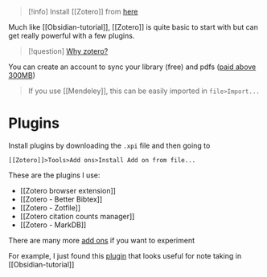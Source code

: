 > [!info] 
> Install [[Zotero]] from [here](https://www.zotero.org/)
> 

Much like [[Obsidian-tutorial]], [[Zotero]] is quite basic to start with but can get really powerful with a few plugins.

> [!question] 
> [Why zotero?](https://www.zotero.org/why)

You can create an account to sync your library (free) and pdfs ([paid above 300MB](https://www.zotero.org/storage))

> If you use [[Mendeley]], this can be easily imported in `file>Import...`

# Plugins

Install plugins by downloading the `.xpi` file and then going to 
```
[[Zotero]]>Tools>Add ons>Install Add on from file...
```

These are the plugins I use:
- [[Zotero browser extension]]
- [[Zotero - Better Bibtex]]
- [[Zotero - Zotfile]]
- [[Zotero citation counts manager]]
- [[Zotero - MarkDB]]

There are many more [add ons](https://www.zotero.org/support/plugins) if you want to experiment

For example, I just found this [plugin](https://github.com/windingwind/zotero-better-notes) that looks useful for note taking in [[Obsidian-tutorial]]